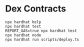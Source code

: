 # Dex Contracts

```shell
npx hardhat help
npx hardhat test
REPORT_GAS=true npx hardhat test
npx hardhat node
npx hardhat run scripts/deploy.ts
```
